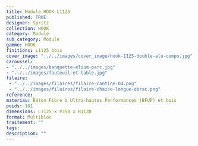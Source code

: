 ```yaml
---
title: Module HOOK L1125
published: TRUE
designer: Spritz
collection: HOOK
category: Module
sub_category: Module
gamme: HOOK
finitions: L1125 bois
cover_image: "../../images/cover_image/hook-1125-double-alu-compo.jpg"
caroussel: 
- "../../images/banquette-elium-parc.jpg"
- "../../images/fauteuil-et-table.jpg"
filaire: 
 - "../../images/filaires/filaire-cantine-04.png"
 - "../../images/filaires/filaire-chaise-longue-obrac.png"
reference: 
materiau: Béton Fibré à Ultra-hautes Performances (BFUP) et bois
poids: 101
dimensions: L1125 x P350 x H1130
format: Multibloc
traitement: ""
tags: 
description: ""
---
```

